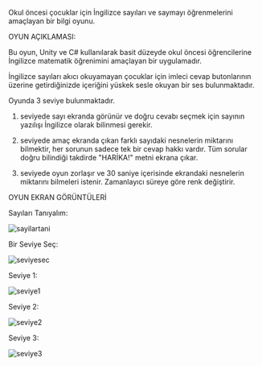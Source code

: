 

Okul öncesi çocuklar için İngilizce sayıları ve saymayı öğrenmelerini amaçlayan bir bilgi oyunu.


OYUN AÇIKLAMASI:


Bu oyun, Unity ve C#
kullanılarak basit düzeyde okul öncesi öğrencilerine İngilizce matematik öğrenimini amaçlayan bir uygulamadır.

İngilizce sayıları akıcı okuyamayan çocuklar için imleci cevap butonlarının üzerine 
getirdiğinizde içeriğini yüskek sesle okuyan bir ses bulunmaktadır.

Oyunda 3 seviye bulunmaktadır. 

1. seviyede sayı ekranda görünür ve doğru cevabı seçmek için sayının yazılışı İngilizce olarak bilinmesi gerekir.

2. seviyede amaç ekranda çıkan farklı sayıdaki nesnelerin miktarını bilmektir, her sorunun sadece tek bir cevap hakkı vardır.
Tüm sorular doğru bilindiği takdirde "HARİKA!" metni ekrana çıkar.

3. seviyede oyun zorlaşır ve 30 saniye içerisinde ekrandaki nesnelerin miktarını bilmeleri istenir.
Zamanlayıcı süreye göre renk değiştirir. 

OYUN EKRAN GÖRÜNTÜLERİ

Sayıları Tanıyalım:

![sayilartani](https://github.com/Cansuclk/okul-oncesi-ingilizce-sayilar-eglencesi/assets/65377835/b5ea2a60-1161-4639-880e-861358064ee3)




Bir Seviye Seç:

![seviyesec](https://github.com/Cansuclk/okul-oncesi-ingilizce-sayilar-eglencesi/assets/65377835/9fbc7cd1-e8e3-4c76-9035-04ec68bdc24c)




Seviye 1:

![seviye1](https://github.com/Cansuclk/okul-oncesi-ingilizce-sayilar-eglencesi/assets/65377835/c8a8d2f3-b7af-4318-81a4-5a838edff9d6)




Seviye 2:

![seviye2](https://github.com/Cansuclk/okul-oncesi-ingilizce-sayilar-eglencesi/assets/65377835/050c098c-b7c7-4db0-8d8e-64c8cff41533)




Seviye 3:

![seviye3](https://github.com/Cansuclk/okul-oncesi-ingilizce-sayilar-eglencesi/assets/65377835/2c97b593-3143-47aa-8a2a-c631e2f61073)

